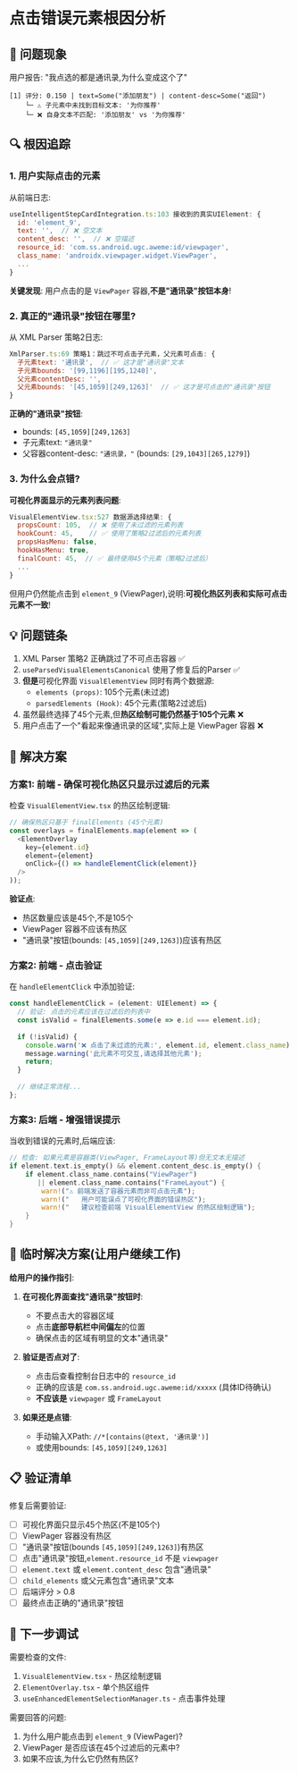 # 点击错误元素根因分析

## 🔴 问题现象

用户报告: "我点选的都是通讯录,为什么变成这个了"

```
[1] 评分: 0.150 | text=Some("添加朋友") | content-desc=Some("返回")
    └─ ⚠️ 子元素中未找到目标文本: '为你推荐'
    └─ ❌ 自身文本不匹配: '添加朋友' vs '为你推荐'
```

## 🔍 根因追踪

### 1. 用户实际点击的元素

从前端日志:
```javascript
useIntelligentStepCardIntegration.ts:103 接收到的真实UIElement: {
  id: 'element_9',
  text: '',  // ❌ 空文本
  content_desc: '',  // ❌ 空描述
  resource_id: 'com.ss.android.ugc.aweme:id/viewpager',
  class_name: 'androidx.viewpager.widget.ViewPager',
  ...
}
```

**关键发现**: 用户点击的是 `ViewPager` 容器,**不是"通讯录"按钮本身**!

### 2. 真正的"通讯录"按钮在哪里?

从 XML Parser 策略2日志:

```javascript
XmlParser.ts:69 策略1：跳过不可点击子元素，父元素可点击: {
  子元素text: '通讯录',  // ✅ 这才是"通讯录"文本
  子元素bounds: '[99,1196][195,1240]',
  父元素contentDesc: '',
  父元素bounds: '[45,1059][249,1263]'  // ✅ 这才是可点击的"通讯录"按钮
}
```

**正确的"通讯录"按钮**:
- bounds: `[45,1059][249,1263]`
- 子元素text: `"通讯录"`
- 父容器content-desc: `"通讯录，"` (bounds: `[29,1043][265,1279]`)

### 3. 为什么会点错?

**可视化界面显示的元素列表问题**:

```javascript
VisualElementView.tsx:527 数据源选择结果: {
  propsCount: 105,  // ❌ 使用了未过滤的元素列表
  hookCount: 45,    // ✅ 使用了策略2过滤后的元素列表
  propsHasMenu: false,
  hookHasMenu: true,
  finalCount: 45,  // ✅ 最终使用45个元素（策略2过滤后）
  ...
}
```

但用户仍然能点击到 `element_9` (ViewPager),说明:**可视化热区列表和实际可点击元素不一致**!

## 💡 问题链条

1. XML Parser 策略2 正确跳过了不可点击容器 ✅
2. `useParsedVisualElementsCanonical` 使用了修复后的Parser ✅
3. **但是**可视化界面 `VisualElementView` 同时有两个数据源:
   - `elements (props)`: 105个元素(未过滤)
   - `parsedElements (Hook)`: 45个元素(策略2过滤后)
4. 虽然最终选择了45个元素,但**热区绘制可能仍然基于105个元素** ❌
5. 用户点击了一个"看起来像通讯录的区域",实际上是 ViewPager 容器 ❌

## 🔧 解决方案

### 方案1: 前端 - 确保可视化热区只显示过滤后的元素

检查 `VisualElementView.tsx` 的热区绘制逻辑:

```typescript
// 确保热区只基于 finalElements (45个元素)
const overlays = finalElements.map(element => (
  <ElementOverlay
    key={element.id}
    element={element}
    onClick={() => handleElementClick(element)}
  />
));
```

**验证点**:
- 热区数量应该是45个,不是105个
- ViewPager 容器不应该有热区
- "通讯录"按钮(bounds: `[45,1059][249,1263]`)应该有热区

### 方案2: 前端 - 点击验证

在 `handleElementClick` 中添加验证:

```typescript
const handleElementClick = (element: UIElement) => {
  // 验证: 点击的元素应该在过滤后的列表中
  const isValid = finalElements.some(e => e.id === element.id);
  
  if (!isValid) {
    console.warn('❌ 点击了未过滤的元素:', element.id, element.class_name);
    message.warning('此元素不可交互,请选择其他元素');
    return;
  }
  
  // 继续正常流程...
};
```

### 方案3: 后端 - 增强错误提示

当收到错误的元素时,后端应该:

```rust
// 检查: 如果元素是容器类(ViewPager, FrameLayout等)但无文本无描述
if element.text.is_empty() && element.content_desc.is_empty() {
    if element.class_name.contains("ViewPager") 
       || element.class_name.contains("FrameLayout") {
        warn!("⚠️ 前端发送了容器元素而非可点击元素");
        warn!("   用户可能误点了可视化界面的错误热区");
        warn!("   建议检查前端 VisualElementView 的热区绘制逻辑");
    }
}
```

## 🎯 临时解决方案(让用户继续工作)

**给用户的操作指引**:

1. **在可视化界面查找"通讯录"按钮时**:
   - 不要点击大的容器区域
   - 点击**底部导航栏中间偏左**的位置
   - 确保点击的区域有明显的文本"通讯录"

2. **验证是否点对了**:
   - 点击后查看控制台日志中的 `resource_id`
   - 正确的应该是 `com.ss.android.ugc.aweme:id/xxxxx` (具体ID待确认)
   - **不应该是** `viewpager` 或 `FrameLayout`

3. **如果还是点错**:
   - 手动输入XPath: `//*[contains(@text, '通讯录')]`
   - 或使用bounds: `[45,1059][249,1263]`

## 📋 验证清单

修复后需要验证:

- [ ] 可视化界面只显示45个热区(不是105个)
- [ ] ViewPager 容器没有热区
- [ ] "通讯录"按钮(bounds `[45,1059][249,1263]`)有热区
- [ ] 点击"通讯录"按钮,`element.resource_id` 不是 `viewpager`
- [ ] `element.text` 或 `element.content_desc` 包含"通讯录"
- [ ] `child_elements` 或父元素包含"通讯录"文本
- [ ] 后端评分 > 0.8
- [ ] 最终点击正确的"通讯录"按钮

## 🔬 下一步调试

需要检查的文件:
1. `VisualElementView.tsx` - 热区绘制逻辑
2. `ElementOverlay.tsx` - 单个热区组件
3. `useEnhancedElementSelectionManager.ts` - 点击事件处理

需要回答的问题:
1. 为什么用户能点击到 `element_9` (ViewPager)?
2. ViewPager 是否应该在45个过滤后的元素中?
3. 如果不应该,为什么它仍然有热区?
